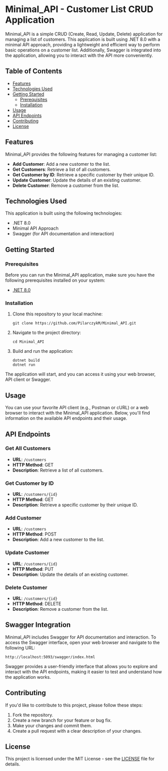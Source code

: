 # Minimal_API - Customer List CRUD Application

Minimal_API is a simple CRUD (Create, Read, Update, Delete) application for managing a list of customers.
This application is built using .NET 8.0 with a minimal API approach, providing a lightweight and efficient way to perform basic operations on a customer list.
Additionally, Swagger is integrated into the application, allowing you to interact with the API more conveniently.

## Table of Contents
- [Features](#features)
- [Technologies Used](#technologies-used)
- [Getting Started](#getting-started)
  - [Prerequisites](#prerequisites)
  - [Installation](#installation)
- [Usage](#usage)
- [API Endpoints](#api-endpoints)
- [Contributing](#contributing)
- [License](#license)

## Features
Minimal_API provides the following features for managing a customer list:

- **Add Customer**: Add a new customer to the list.
- **Get Customers**: Retrieve a list of all customers.
- **Get Customer by ID**: Retrieve a specific customer by their unique ID.
- **Update Customer**: Update the details of an existing customer.
- **Delete Customer**: Remove a customer from the list.

## Technologies Used
This application is built using the following technologies:

- .NET 8.0
- Minimal API Approach
- Swagger (for API documentation and interaction)

## Getting Started

### Prerequisites
Before you can run the Minimal_API application, make sure you have the following prerequisites installed on your system:

- [.NET 8.0](https://dotnet.microsoft.com/download/dotnet/8.0)

### Installation
1. Clone this repository to your local machine:

   ```shell
   git clone https://github.com/PilarczykM/Minimal_API.git
   ```

2. Navigate to the project directory:

   ```shell
   cd Minimal_API
   ```

3. Build and run the application:

   ```shell
   dotnet build
   dotnet run
   ```

The application will start, and you can access it using your web browser, API client or Swagger.

## Usage
You can use your favorite API client (e.g., Postman or cURL) or a web browser to interact with the Minimal_API application. Below, you'll find information on the available API endpoints and their usage.

## API Endpoints

### Get All Customers
- **URL**: `/customers`
- **HTTP Method**: GET
- **Description**: Retrieve a list of all customers.

### Get Customer by ID
- **URL**: `/customers/{id}`
- **HTTP Method**: GET
- **Description**: Retrieve a specific customer by their unique ID.

### Add Customer
- **URL**: `/customers`
- **HTTP Method**: POST
- **Description**: Add a new customer to the list.

### Update Customer
- **URL**: `/customers/{id}`
- **HTTP Method**: PUT
- **Description**: Update the details of an existing customer.

### Delete Customer
- **URL**: `/customers/{id}`
- **HTTP Method**: DELETE
- **Description**: Remove a customer from the list.

## Swagger Integration
Minimal_API includes Swagger for API documentation and interaction. To access the Swagger interface, open your web browser and navigate to the following URL:

```
http://localhost:5093/swagger/index.html
```
Swagger provides a user-friendly interface that allows you to explore and interact with the API endpoints, making it easier to test and understand how the application works.

## Contributing
If you'd like to contribute to this project, please follow these steps:
1. Fork the repository.
2. Create a new branch for your feature or bug fix.
3. Make your changes and commit them.
4. Create a pull request with a clear description of your changes.

## License
This project is licensed under the MIT License - see the [LICENSE](LICENSE) file for details.
